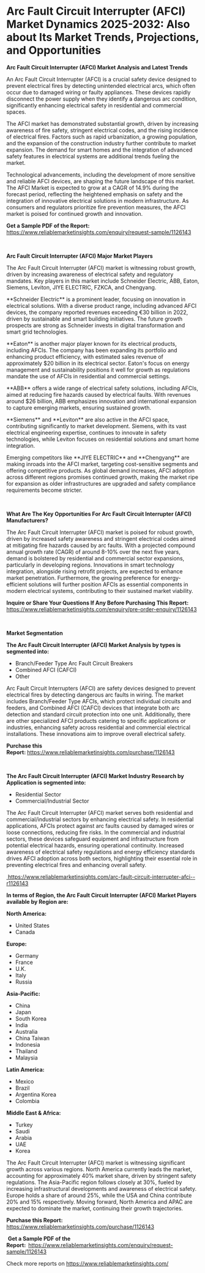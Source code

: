 <p><h1>Arc Fault Circuit Interrupter (AFCI) Market Dynamics 2025-2032: Also about Its Market Trends, Projections, and Opportunities</h1></p><p><strong>Arc Fault Circuit Interrupter (AFCI) Market Analysis and Latest Trends</strong></p>
<p><p>An Arc Fault Circuit Interrupter (AFCI) is a crucial safety device designed to prevent electrical fires by detecting unintended electrical arcs, which often occur due to damaged wiring or faulty appliances. These devices rapidly disconnect the power supply when they identify a dangerous arc condition, significantly enhancing electrical safety in residential and commercial spaces.</p><p>The AFCI market has demonstrated substantial growth, driven by increasing awareness of fire safety, stringent electrical codes, and the rising incidence of electrical fires. Factors such as rapid urbanization, a growing population, and the expansion of the construction industry further contribute to market expansion. The demand for smart homes and the integration of advanced safety features in electrical systems are additional trends fueling the market.</p><p>Technological advancements, including the development of more sensitive and reliable AFCI devices, are shaping the future landscape of this market. The AFCI Market is expected to grow at a CAGR of 14.9% during the forecast period, reflecting the heightened emphasis on safety and the integration of innovative electrical solutions in modern infrastructure. As consumers and regulators prioritize fire prevention measures, the AFCI market is poised for continued growth and innovation.</p></p>
<p><strong>Get a Sample PDF of the Report:&nbsp;</strong> <a href="https://www.reliablemarketinsights.com/enquiry/request-sample/1126143?utm_campaign=1894&utm_medium=2&utm_source=Github&utm_content=ia&utm_term=07042025&utm_id=arc-fault-circuit-interrupter-afci">https://www.reliablemarketinsights.com/enquiry/request-sample/1126143</a></p>
<p>&nbsp;</p>
<p><strong>Arc Fault Circuit Interrupter (AFCI) Major Market Players</strong></p>
<p><p>The Arc Fault Circuit Interrupter (AFCI) market is witnessing robust growth, driven by increasing awareness of electrical safety and regulatory mandates. Key players in this market include Schneider Electric, ABB, Eaton, Siemens, Leviton, JIYE ELECTRIC, FZKCA, and Chengyang.</p><p>**Schneider Electric** is a prominent leader, focusing on innovation in electrical solutions. With a diverse product range, including advanced AFCI devices, the company reported revenues exceeding €30 billion in 2022, driven by sustainable and smart building initiatives. The future growth prospects are strong as Schneider invests in digital transformation and smart grid technologies.</p><p>**Eaton** is another major player known for its electrical products, including AFCIs. The company has been expanding its portfolio and enhancing product efficiency, with estimated sales revenue of approximately $20 billion in its electrical sector. Eaton's focus on energy management and sustainability positions it well for growth as regulations mandate the use of AFCIs in residential and commercial settings.</p><p>**ABB** offers a wide range of electrical safety solutions, including AFCIs, aimed at reducing fire hazards caused by electrical faults. With revenues around $26 billion, ABB emphasizes innovation and international expansion to capture emerging markets, ensuring sustained growth.</p><p>**Siemens** and **Leviton** are also active in the AFCI space, contributing significantly to market development. Siemens, with its vast electrical engineering expertise, continues to innovate in safety technologies, while Leviton focuses on residential solutions and smart home integration.</p><p>Emerging competitors like **JIYE ELECTRIC** and **Chengyang** are making inroads into the AFCI market, targeting cost-sensitive segments and offering competitive products. As global demand increases, AFCI adoption across different regions promises continued growth, making the market ripe for expansion as older infrastructures are upgraded and safety compliance requirements become stricter.</p></p>
<p>&nbsp;</p>
<p><strong>What Are The Key Opportunities For Arc Fault Circuit Interrupter (AFCI) Manufacturers?</strong></p>
<p><p>The Arc Fault Circuit Interrupter (AFCI) market is poised for robust growth, driven by increased safety awareness and stringent electrical codes aimed at mitigating fire hazards caused by arc faults. With a projected compound annual growth rate (CAGR) of around 8-10% over the next five years, demand is bolstered by residential and commercial sector expansions, particularly in developing regions. Innovations in smart technology integration, alongside rising retrofit projects, are expected to enhance market penetration. Furthermore, the growing preference for energy-efficient solutions will further position AFCIs as essential components in modern electrical systems, contributing to their sustained market viability.</p></p>
<p><strong>Inquire or Share Your Questions If Any Before Purchasing This Report:</strong> <a href="https://www.reliablemarketinsights.com/enquiry/pre-order-enquiry/1126143?utm_campaign=1894&utm_medium=2&utm_source=Github&utm_content=ia&utm_term=07042025&utm_id=arc-fault-circuit-interrupter-afci">https://www.reliablemarketinsights.com/enquiry/pre-order-enquiry/1126143</a></p>
<p>&nbsp;</p>
<p><strong>Market Segmentation</strong></p>
<p><strong>The Arc Fault Circuit Interrupter (AFCI) Market Analysis by types is segmented into:</strong></p>
<p><ul><li>Branch/Feeder Type Arc Fault Circuit Breakers</li><li>Combined AFCI (CAFCI)</li><li>Other</li></ul></p>
<p><p>Arc Fault Circuit Interrupters (AFCI) are safety devices designed to prevent electrical fires by detecting dangerous arc faults in wiring. The market includes Branch/Feeder Type AFCIs, which protect individual circuits and feeders, and Combined AFCI (CAFCI) devices that integrate both arc detection and standard circuit protection into one unit. Additionally, there are other specialized AFCI products catering to specific applications or industries, enhancing safety across residential and commercial electrical installations. These innovations aim to improve overall electrical safety.</p></p>
<p><strong>Purchase this Report:&nbsp;</strong><a href="https://www.reliablemarketinsights.com/purchase/1126143?utm_campaign=1894&utm_medium=2&utm_source=Github&utm_content=ia&utm_term=07042025&utm_id=arc-fault-circuit-interrupter-afci">https://www.reliablemarketinsights.com/purchase/1126143</a></p>
<p>&nbsp;</p>
<p><strong>The Arc Fault Circuit Interrupter (AFCI) Market Industry Research by Application is segmented into:</strong></p>
<p><ul><li>Residential Sector</li><li>Commercial/Industrial Sector</li></ul></p>
<p><p>The Arc Fault Circuit Interrupter (AFCI) market serves both residential and commercial/industrial sectors by enhancing electrical safety. In residential applications, AFCIs protect against arc faults caused by damaged wires or loose connections, reducing fire risks. In the commercial and industrial sectors, these devices safeguard equipment and infrastructure from potential electrical hazards, ensuring operational continuity. Increased awareness of electrical safety regulations and energy efficiency standards drives AFCI adoption across both sectors, highlighting their essential role in preventing electrical fires and enhancing overall safety.</p></p>
<p><a href="https://www.reliablemarketinsights.com/arc-fault-circuit-interrupter-afci--r1126143?utm_campaign=1894&utm_medium=2&utm_source=Github&utm_content=ia&utm_term=07042025&utm_id=arc-fault-circuit-interrupter-afci">&nbsp;https://www.reliablemarketinsights.com/arc-fault-circuit-interrupter-afci--r1126143</a></p>
<p><strong>In terms of Region, the Arc Fault Circuit Interrupter (AFCI) Market Players available by Region are:</strong></p>
<p>
    <p> <strong> North America: </strong>
        <ul>
            <li>United States</li>
            <li>Canada</li>
        </ul>
        </p> 
    <p> <strong> Europe: </strong>
        <ul>
            <li>Germany</li>
            <li>France</li>
            <li>U.K.</li>
            <li>Italy</li>
            <li>Russia</li>
        </ul>
        </p> 
    <p> <strong> Asia-Pacific: </strong>
        <ul>
            <li>China</li>
            <li>Japan</li>
            <li>South Korea</li>
            <li>India</li>
            <li>Australia</li>
            <li>China Taiwan</li>
            <li>Indonesia</li>
            <li>Thailand</li>
            <li>Malaysia</li>
        </ul>
        </p> 
    <p> <strong> Latin America: </strong>
        <ul>
            <li>Mexico</li>
            <li>Brazil</li>
            <li>Argentina Korea</li>
            <li>Colombia</li>
        </ul>
        </p> 
    <p> <strong> Middle East & Africa: </strong>
        <ul>
            <li>Turkey</li>
            <li>Saudi</li>
            <li>Arabia</li>
            <li>UAE</li>
            <li>Korea</li>
        </ul>
    </p>
    </p>
<p><p>The Arc Fault Circuit Interrupter (AFCI) market is witnessing significant growth across various regions. North America currently leads the market, accounting for approximately 40% market share, driven by stringent safety regulations. The Asia-Pacific region follows closely at 30%, fueled by increasing infrastructural developments and awareness of electrical safety. Europe holds a share of around 25%, while the USA and China contribute 20% and 15% respectively. Moving forward, North America and APAC are expected to dominate the market, continuing their growth trajectories.</p></p>
<p><strong>Purchase this Report: </strong><a href="https://www.reliablemarketinsights.com/purchase/1126143?utm_campaign=1894&utm_medium=2&utm_source=Github&utm_content=ia&utm_term=07042025&utm_id=arc-fault-circuit-interrupter-afci">https://www.reliablemarketinsights.com/purchase/1126143</a></p>
<p>&nbsp;<strong>Get a Sample PDF of the Report:&nbsp;&nbsp;</strong><a href="https://www.reliablemarketinsights.com/enquiry/request-sample/1126143?utm_campaign=1894&utm_medium=2&utm_source=Github&utm_content=ia&utm_term=07042025&utm_id=arc-fault-circuit-interrupter-afci">https://www.reliablemarketinsights.com/enquiry/request-sample/1126143</a></p>
<p><strong></strong></p>
<p>Check more reports on <a href="https://www.reliablemarketinsights.com/?utm_campaign=1894&utm_medium=2&utm_source=Github&utm_content=ia&utm_term=07042025&utm_id=arc-fault-circuit-interrupter-afci">https://www.reliablemarketinsights.com/</a></p>